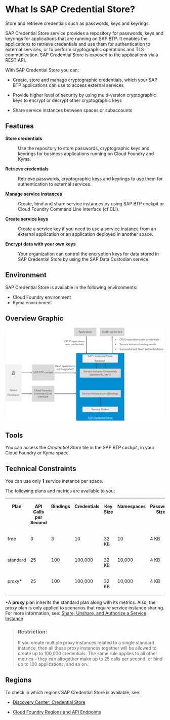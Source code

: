 <!-- loio02e8f7d1016740b8adf68690f36df142 -->

# What Is SAP Credential Store?

Store and retrieve credentials such as passwords, keys and keyrings. 

SAP Credential Store service provides a repository for passwords, keys and keyrings for applications that are running on SAP BTP. It enables the applications to retrieve credentials and use them for authentication to external services, or to perform cryptographic operations and TLS communication. SAP Credential Store is exposed to the applications via a REST API.

With SAP Credential Store you can:

-   Create, store and manage cryptographic credentials, which your SAP BTP applications can use to access external services

-   Provide higher level of security by using multi-version cryptographic keys to encrypt or decrypt other cryptographic keys

-   Share service instances between spaces or subaccounts




## Features


<dl>
<dt><b>

Store credentials 

</b></dt>
<dd>

Use the repository to store passwords, cryptographic keys and keyrings for business applications running on Cloud Foundry and Kyma.



</dd><dt><b>

Retrieve credentials 

</b></dt>
<dd>

Retrieve passwords, cryptographic keys and keyrings to use them for authentication to external services.



</dd><dt><b>

Manage service instances 

</b></dt>
<dd>

Create, bind and share service instances by using SAP BTP cockpit or Cloud Foundry Command Line Interface \(cf CLI\).



</dd><dt><b>

Create service keys 

</b></dt>
<dd>

Create a service key if you need to use a service instance from an external application or an application deployed in another space.



</dd><dt><b>

Encrypt data with your own keys 

</b></dt>
<dd>

Your organization can control the encryption keys for data stored in SAP Credential Store by using the SAP Data Custodian service.



</dd>
</dl>



<a name="loio02e8f7d1016740b8adf68690f36df142__section_zmt_5wy_5sb"/>

## Environment

SAP Credential Store is available in the following environments:

-   Cloud Foundry environment
-   Kyma environment



<a name="loio02e8f7d1016740b8adf68690f36df142__section_pkk_smg_3nb"/>

## Overview Graphic

![](images/SAP_Credential_Store_Overview_6cd7b09.png)



## Tools

You can access the *Credential Store* tile in the SAP BTP cockpit, in your Cloud Foundry or Kyma space.



## Technical Constraints

You can use only **1** service instance per space.

The following plans and metrics are available to you:


<table>
<tr>
<th valign="top">

Plan

</th>
<th valign="top">

API Calls per Second

</th>
<th valign="top">

Bindings

</th>
<th valign="top">

Credentials

</th>
<th valign="top">

Key Size

</th>
<th valign="top">

Namespaces

</th>
<th valign="top">

Password Size

</th>
<th valign="top">

Total Size

</th>
</tr>
<tr>
<td valign="top">

free

</td>
<td valign="top">

3

</td>
<td valign="top">

3

</td>
<td valign="top">

10

</td>
<td valign="top">

32 KB

</td>
<td valign="top">

10

</td>
<td valign="top">

4 KB

</td>
<td valign="top">

0.1 MB

</td>
</tr>
<tr>
<td valign="top">

standard

</td>
<td valign="top">

25

</td>
<td valign="top">

100

</td>
<td valign="top">

100,000

</td>
<td valign="top">

32 KB

</td>
<td valign="top">

10,000

</td>
<td valign="top">

4 KB

</td>
<td valign="top">

100 MB

</td>
</tr>
<tr>
<td valign="top">

proxy\*

</td>
<td valign="top">

25

</td>
<td valign="top">

100

</td>
<td valign="top">

100,000

</td>
<td valign="top">

32 KB

</td>
<td valign="top">

10,000

</td>
<td valign="top">

4 KB

</td>
<td valign="top">

100 MB

</td>
</tr>
</table>

\*A **proxy** plan inherits the standard plan along with its metrics. Also, the proxy plan is only applied to scenarios that require service instance sharing. For more information, see: [Share, Unshare, and Authorize a Service Instance](admin-and-ops/share-unshare-and-authorize-a-service-instance-bcd0a59.md)

> ### Restriction:  
> If you create multiple proxy instances related to a single standard instance, then all these proxy instances together will be allowed to create up to 100,000 credentials. The same rule applies to all other metrics – they can altogether make up to 25 calls per second, or bind up to 100 applications, and so on.



<a name="loio02e8f7d1016740b8adf68690f36df142__section_ewx_hc2_5gb"/>

## Regions

To check in which regions SAP Credential Store is available, see:

-   [Discovery Center: Credential Store](https://discovery-center.cloud.sap/#/serviceCatalog/credential-store?region=all&tab=service_plan)

-   [Cloud Foundry Regions and API Endpoints](https://help.sap.com/docs/btp/sap-business-technology-platform/regions-and-api-endpoints-available-for-cloud-foundry-environment?version=Cloud)



